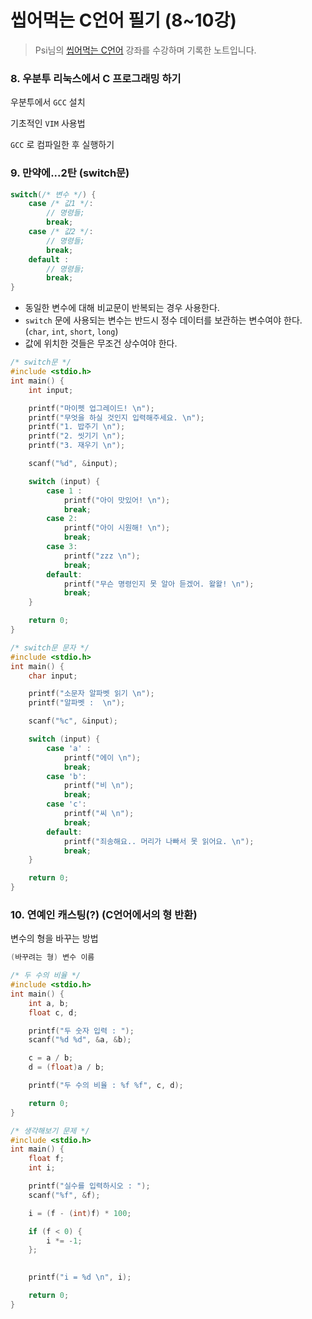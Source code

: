 # 씹어먹는 C언어 필기 (8~10강)

>  Psi님의 [씹어먹는 C언어](<https://modoocode.com/231>) 강좌를 수강하며 기록한 노트입니다.



### 8. 우분투 리눅스에서 C 프로그래밍 하기



우분투에서 `GCC` 설치

기초적인 `VIM` 사용법

`GCC` 로 컴파일한 후 실행하기



### 9. 만약에...2탄 (switch문)

```c
switch(/* 변수 */) {
    case /* 값1 */:
        // 명령들;
        break;
   	case /* 값2 */:
        // 명령들;
        break;
    default :
        // 명령들;
        break;
}
```

- 동일한 변수에 대해 비교문이 반복되는 경우 사용한다. 
- `switch` 문에 사용되는 변수는 반드시 정수 데이터를 보관하는 변수여야 한다. (`char`, `int`, `short`, `long`)
- 값에 위치한 것들은 무조건 상수여야 한다.

```c
/* switch문 */
#include <stdio.h>
int main() {
	int input;

	printf("마이펫 업그레이드! \n");
	printf("무엇을 하실 것인지 입력해주세요. \n");
	printf("1. 밥주기 \n");
	printf("2. 씻기기 \n");
	printf("3. 재우기 \n");

	scanf("%d", &input);

	switch (input) {
		case 1 : 
			printf("아이 맛있어! \n");
			break;
		case 2:
			printf("아이 시원해! \n");
			break;
		case 3:
			printf("zzz \n");
			break;
		default:
			printf("무슨 명령인지 못 알아 듣겠어. 왈왈! \n");
			break;
	}

	return 0;
}
```

```c
/* switch문 문자 */
#include <stdio.h>
int main() {
	char input;

	printf("소문자 알파벳 읽기 \n");
	printf("알파벳 :  \n");

	scanf("%c", &input);

	switch (input) {
		case 'a' : 
			printf("에이 \n");
			break;
		case 'b':
			printf("비 \n");
			break;
		case 'c':
			printf("씨 \n");
			break;
		default:
			printf("죄송해요.. 머리가 나빠서 못 읽어요. \n");
			break;
	}

	return 0;
}
```





### 10. 연예인 캐스팅(?) (C언어에서의 형 반환)

변수의 형을 바꾸는 방법

```c
(바꾸려는 형) 변수 이름 
```

```c
/* 두 수의 비율 */
#include <stdio.h>
int main() {
	int a, b;
	float c, d;

	printf("두 숫자 입력 : ");
	scanf("%d %d", &a, &b);

	c = a / b;
	d = (float)a / b;

	printf("두 수의 비율 : %f %f", c, d);

	return 0;
}
```

```c
/* 생각해보기 문제 */
#include <stdio.h>
int main() {
	float f;
	int i;

	printf("실수를 입력하시오 : ");
	scanf("%f", &f);

	i = (f - (int)f) * 100;

	if (f < 0) {
		i *= -1;
	};
	

	printf("i = %d \n", i);

	return 0;
}
```





